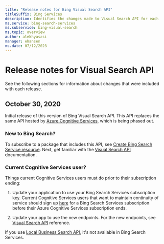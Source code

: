 ```yaml
---
title: "Release notes for Bing Visual Search API"
titleSuffix: Bing Services
description: Identifies the changes made to Visual Search API for each release.
ms.service: bing-search-services
ms.subservice: bing-visual-search
ms.topic: overview
author: alekhyasasi
manager: ehansen
ms.date: 07/12/2023
---
```


# Release notes for Visual Search API

See the following sections for information about changes that were included with each release.

## October 30, 2020

Initial release of this version of Bing Visual Search API. This API replaces the same API hosted by <a href="https://learn.microsoft.com/azure/cognitive-services/bing-visual-search/" target="_blank">Azure Cognitive Services</a>, which is being phased out.

### New to Bing Search?

To subscribe to a package that includes this API, see [Create Bing Search Service resource](../bing-web-search/create-bing-search-service-resource.md). Next, get familiar with the [Visual Search API](overview.md) documentation.

### Current Cognitive Services user?

Things current Cognitive Services users must do prior to their subscription ending:

1. Update your application to use your Bing Search Services subscription key. Current Cognitive Services users that want to maintain continuity of service should sign up [here](../bing-web-search/create-bing-search-service-resource.md) for a Bing Search Services subscription before their Azure Cognitive Services subscription ends.
  
2. Update your app to use the new endpoints. For the new endpoints, see [Visual Search API](reference/endpoints.md) reference.

If you use <a href="https://learn.microsoft.com/azure/cognitive-services/bing-local-business-search/local-search-reference" target="_blank">Local Business Search API</a>, it's not available in Bing Search Services.
